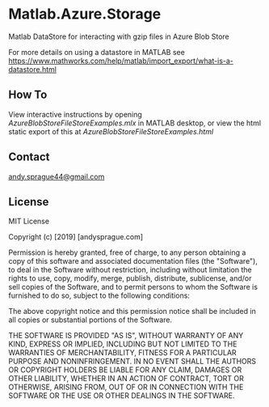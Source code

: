 # Matlab.Azure.Storage

Matlab DataStore for interacting with gzip files in Azure Blob Store

For more details on using a datastore in MATLAB see https://www.mathworks.com/help/matlab/import_export/what-is-a-datastore.html

## How To

View interactive instructions by opening _AzureBlobStoreFileStoreExamples.mlx_ in MATLAB desktop, or view the html static export of this at _AzureBlobStoreFileStoreExamples.html_

## Contact

andy.sprague44@gmail.com

## License

MIT License

Copyright (c) [2019] [andysprague.com]

Permission is hereby granted, free of charge, to any person obtaining a copy of this software and associated documentation files (the "Software"), to deal in the Software without restriction, including without limitation the rights to use, copy, modify, merge, publish, distribute, sublicense, and/or sell copies of the Software, and to permit persons to whom the Software is furnished to do so, subject to the following conditions:

The above copyright notice and this permission notice shall be included in all copies or substantial portions of the Software.

THE SOFTWARE IS PROVIDED "AS IS", WITHOUT WARRANTY OF ANY KIND, EXPRESS OR IMPLIED, INCLUDING BUT NOT LIMITED TO THE WARRANTIES OF MERCHANTABILITY, FITNESS FOR A PARTICULAR PURPOSE AND NONINFRINGEMENT. IN NO EVENT SHALL THE AUTHORS OR COPYRIGHT HOLDERS BE LIABLE FOR ANY CLAIM, DAMAGES OR OTHER LIABILITY, WHETHER IN AN ACTION OF CONTRACT, TORT OR OTHERWISE, ARISING FROM, OUT OF OR IN CONNECTION WITH THE SOFTWARE OR THE USE OR OTHER DEALINGS IN THE SOFTWARE.
